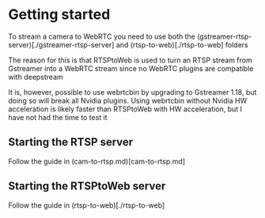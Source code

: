# Getting started
To stream a camera to WebRTC you need to use both the (gstreamer-rtsp-server)[./gstreamer-rtsp-server] and (rtsp-to-web)[./rtsp-to-web] folders

The reason for this is that RTSPtoWeb is used to turn an RTSP stream from Gstreamer into a WebRTC stream since no WebRTC plugins are compatible with deepstream

It is, however, possible to use webrtcbin by upgrading to Gstreamer 1.18, but doing so will break all Nvidia plugins.
Using webrtcbin without Nvidia HW acceleration is likely faster than RTSPtoWeb with HW acceleration, but I have not had the time to test it

## Starting the RTSP server
Follow the guide in (cam-to-rtsp.md)[cam-to-rtsp.md]

## Starting the RTSPtoWeb server
Follow the guide in (rtsp-to-web)[./rtsp-to-web]